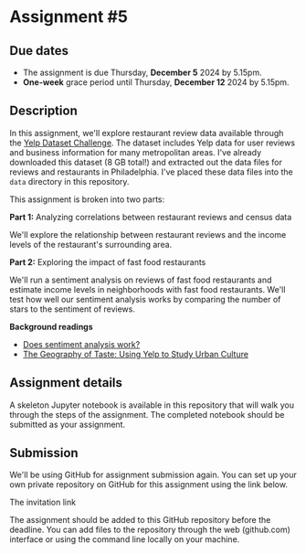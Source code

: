# Assignment #5

## Due dates

- The assignment is due Thursday, **December 5** 2024 by 5.15pm. 
- **One-week** grace period until Thursday, **December 12** 2024 by 5.15pm.

## Description

In this assignment, we'll explore restaurant review data available through the [Yelp Dataset Challenge](https://www.yelp.com/dataset). The dataset includes Yelp data for user reviews and business information for many metropolitan areas. I've already downloaded this dataset (8 GB total!) and extracted out the data files for reviews and restaurants in Philadelphia. I've placed these data files into the `data` directory in this repository. 

This assignment is broken into two parts:

**Part 1:** Analyzing correlations between restaurant reviews and census data

We'll explore the relationship between restaurant reviews and the income levels of the restaurant's surrounding area.

**Part 2:** Exploring the impact of fast food restaurants

We'll run a sentiment analysis on reviews of fast food restaurants and estimate income levels in neighborhoods with fast food restaurants. We'll test how well our sentiment analysis works by comparing the number of stars to the sentiment of reviews.


**Background readings**
- [Does sentiment analysis work?](http://varianceexplained.org/r/yelp-sentiment/)
- [The Geography of Taste: Using Yelp to Study Urban Culture](https://www.mdpi.com/2220-9964/7/9/376/pdf/1)


## Assignment details

A skeleton Jupyter notebook is available in this repository that will walk you through the steps of the assignment. The completed notebook should be submitted as your assignment.

## Submission

We'll be using GitHub for assignment submission again. You can set up your own private repository on GitHub for this assignment using the link below.

The invitation link 

The assignment should be added to this GitHub repository before the deadline. You can add files to the repository through the web (github.com) interface or using the command line locally on your machine.
